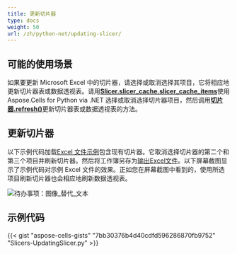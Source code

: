 ```yaml
---
title: 更新切片器
type: docs
weight: 50
url: /zh/python-net/updating-slicer/
---
```

##  **可能的使用场景**

如果要更新 Microsoft Excel 中的切片器，请选择或取消选择其项目，它将相应地更新切片器表或数据透视表。请用[**Slicer.slicer_cache.slicer_cache_items**](https://reference.aspose.com/cells/python-net/aspose.cells.slicers/slicercache/slicer_cache_items/)使用 Aspose.Cells for Python via .NET 选择或取消选择切片器项目，然后调用[**切片器.refresh()**](https://reference.aspose.com/cells/python-net/aspose.cells.slicers/slicer/refresh/#)更新切片器表或数据透视表的方法。

##  **更新切片器**

以下示例代码加载[Excel 文件示例](67338475.xlsx)包含现有切片器。它取消选择切片器的第二个和第三个项目并刷新切片器。然后将工作簿另存为[输出Excel文件](67338476.xlsx)。以下屏幕截图显示了示例代码对示例 Excel 文件的效果。正如您在屏幕截图中看到的，使用所选项目刷新切片器也会相应地刷新数据透视表。

![待办事项：图像_替代_文本](updating-slicer_1.png)

##  **示例代码**

{{< gist "aspose-cells-gists" "7bb30376b4d40cdfd596286870fb9752" "Slicers-UpdatingSlicer.py" >}}
